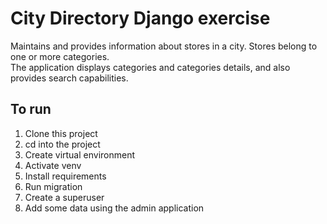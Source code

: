 # City Directory Django exercise

Maintains and provides information about stores in a city. Stores belong to one or more categories.  
The application displays categories and categories details, and also provides search capabilities.  

## To run 

1. Clone this project
1. cd into the project
1. Create virtual environment
1. Activate venv
1. Install requirements
1. Run migration
1. Create a superuser
1. Add some data using the admin application
